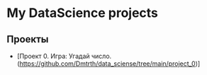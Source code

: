 # My DataScience projects
## Проекты
* [Проект 0. Игра: Угадай число.(https://github.com/Dmtrth/data_sciense/tree/main/project_0)]
